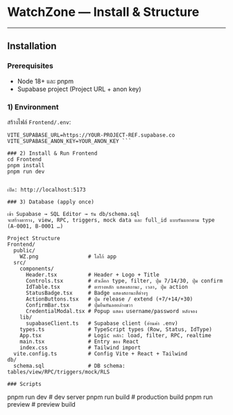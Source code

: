 # WatchZone — Install & Structure

---

## Installation

### Prerequisites
- Node 18+ และ pnpm
- Supabase project (Project URL + anon key)

### 1) Environment
สร้างไฟล์ `Frontend/.env`:
```env
VITE_SUPABASE_URL=https://YOUR-PROJECT-REF.supabase.co
VITE_SUPABASE_ANON_KEY=YOUR_ANON_KEY ```

### 2) Install & Run Frontend
cd Frontend
pnpm install
pnpm run dev


เปิด: http://localhost:5173
 
### 3) Database (apply once)

เข้า Supabase → SQL Editor → รัน db/schema.sql
จะสร้างตาราง, view, RPC, triggers, mock data และ full_id แบบรันแยกตาม type (A-0001, B-0001 …)

Project Structure
Frontend/
  public/
    WZ.png                # โลโก้ app
  src/
    components/
      Header.tsx          # Header + Logo + Title
      Controls.tsx        # ตัวเลือก type, filter, ปุ่ม 7/14/30, ปุ่ม confirm
      IdTable.tsx         # ตารางหลัก แสดงสถานะ, เวลา, ปุ่ม action
      StatusBadge.tsx     # Badge แสดงสถานะสีต่างๆ
      ActionButtons.tsx   # ปุ่ม release / extend (+7/+14/+30)
      ConfirmBar.tsx      # ปุ่มยืนยันลอยล่างขวา
      CredentialModal.tsx # Popup แสดง username/password หลังจอง
    lib/
      supabaseClient.ts   # Supabase client (อ่านค่า .env)
    types.ts              # TypeScript types (Row, Status, IdType)
    App.tsx               # Logic หลัก: load, filter, RPC, realtime
    main.tsx              # Entry ของ React
    index.css             # Tailwind import
  vite.config.ts          # Config Vite + React + Tailwind
db/
  schema.sql              # DB schema: tables/view/RPC/triggers/mock/RLS

### Scripts
``` 
pnpm run dev     # dev server
pnpm run build   # production build
pnpm run preview # preview build
```





